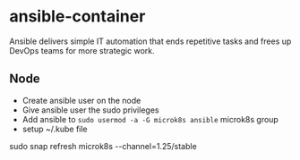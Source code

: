 # ansible-container

Ansible delivers simple IT automation that ends repetitive tasks and frees up DevOps teams for more strategic work.


## Node

- Create ansible user on the node
- Give ansible user the sudo privileges
- Add ansible to `sudo usermod -a -G microk8s ansible` microk8s group
- setup ~/.kube file


sudo snap refresh microk8s --channel=1.25/stable
